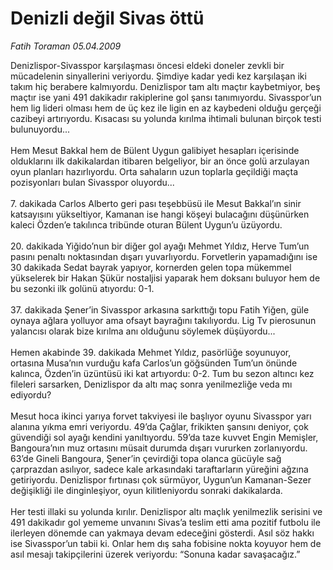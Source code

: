 # Denizli değil Sivas öttü

*Fatih Toraman 05.04.2009*

<div class="taraf_structure_2col_1zq">
<div class="margen_n">



 <p>Denizlispor-Sivasspor karşılaşması öncesi eldeki doneler zevkli bir mücadelenin sinyallerini veriyordu. Şimdiye kadar yedi kez karşılaşan iki takım hiç berabere kalmıyordu. Denizlispor tam altı maçtır kaybetmiyor, beş maçtır ise yani 491 dakikadır rakiplerine gol şansı tanımıyordu. Sivasspor’un hem lig lideri olması hem de üç kez ile ligin en az kaybedeni olduğu gerçeği cazibeyi artırıyordu. Kısacası su yolunda kırılma ihtimali bulunan birçok testi bulunuyordu... <br/><br/>Hem Mesut Bakkal hem de Bülent Uygun galibiyet hesapları içerisinde olduklarını ilk dakikalardan itibaren belgeliyor, bir an önce golü arzulayan oyun planları hazırlıyordu. Orta sahaların uzun toplarla geçildiği maçta pozisyonları bulan Sivasspor oluyordu... <br/><br/>7. dakikada Carlos Alberto geri pası teşebbüsü ile Mesut Bakkal’ın sinir katsayısını yükseltiyor, Kamanan ise hangi köşeyi bulacağını düşünürken kaleci Özden’e takılınca tribünde oturan Bülent Uygun’u üzüyordu. <br/><br/>20. dakikada Yiğido’nun bir diğer gol ayağı Mehmet Yıldız, Herve Tum’un pasını penaltı noktasından dışarı yuvarlıyordu. Forvetlerin yapamadığını ise 30 dakikada Sedat bayrak yapıyor, kornerden gelen topa mükemmel yükselerek bir Hakan Şükür nostaljisi yaparak hem doksanı buluyor hem de bu sezonki ilk golünü atıyordu: 0-1. <br/><br/>37. dakikada Şener’in Sivasspor arkasına sarkıttığı topu Fatih Yiğen, güle oynaya ağlara yolluyor ama ofsayt bayrağını takılıyordu. Lig Tv pierosunun yalancısı olarak bize kırılma anı olduğunu söylemek düşüyordu... <br/><br/>Hemen akabinde 39. dakikada Mehmet Yıldız, pasörlüğe soyunuyor, ortasına Musa’nın vurduğu kafa Carlos’un göğsünden Tum’un önünde kalınca, Özden’in üzüntüsü iki kat artıyordu: 0-2. Tum bu sezon altıncı kez fileleri sarsarken, Denizlispor da altı maç sonra yenilmezliğe veda mı ediyordu? <br/><br/>Mesut hoca ikinci yarıya forvet takviyesi ile başlıyor oyunu Sivasspor yarı alanına yıkma emri veriyordu. 49’da Çağlar, frikikten şansını deniyor, çok güvendiği sol ayağı kendini yanıltıyordu. 59’da taze kuvvet Engin Memişler, Bangoura’nın muz ortasını müsait durumda dışarı vururken zorlanıyordu. 63’de Gineli Bangoura, Şener’in çevirdiği topa olanca gücüyle sağ çarprazdan asılıyor, sadece kale arkasındaki taraftarların yüreğini ağzına getiriyordu. Denizlispor fırtınası çok sürmüyor, Uygun’un Kamanan-Sezer değişikliği ile dinginleşiyor, oyun kilitleniyordu sonraki dakikalarda. <br/><br/>Her testi illaki su yolunda kırılır. Denizlispor altı maçlık yenilmezlik serisini ve 491 dakikadır gol yememe unvanını Sivas’a teslim etti ama pozitif futbolu ile ilerleyen dönemde can yakmaya devam edeceğini gösterdi. Asıl söz hakkı ise Sivasspor’un tabii ki. Onlar hem dış saha fobisine nokta koyuyor hem de asıl mesajı takipçilerini üzerek veriyordu: “Sonuna kadar savaşacağız.”</p>

<br/>


<div id="taraf_not">
</div>

</div>


</div>
